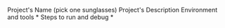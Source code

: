 Project's Name (pick one sunglasses)
Project's Description
Environment and tools *
Steps to run and debug *